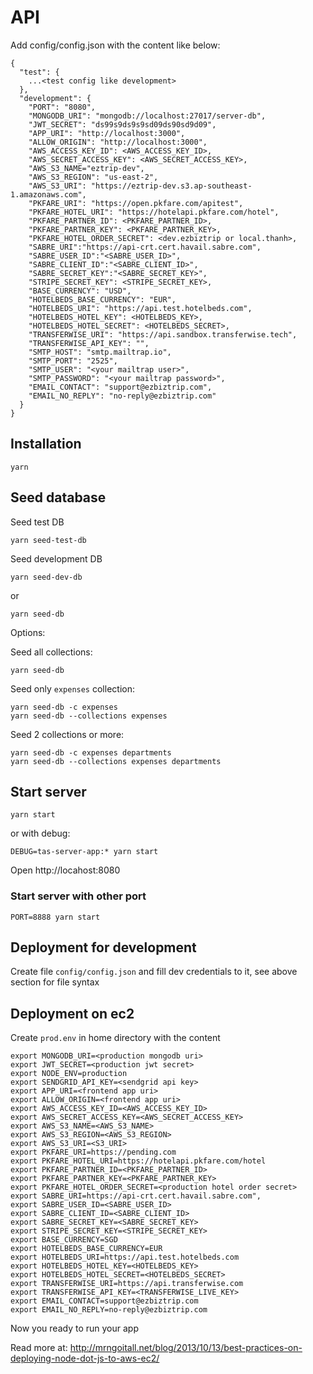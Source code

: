 # API

Add config/config.json with the content like below:

```
{
  "test": {
    ...<test config like development>
  },
  "development": {
    "PORT": "8080",
    "MONGODB_URI": "mongodb://localhost:27017/server-db",
    "JWT_SECRET": "ds99s9ds9s9sd09ds90sd9d09",
    "APP_URI": "http://localhost:3000",
    "ALLOW_ORIGIN": "http://localhost:3000",
    "AWS_ACCESS_KEY_ID": <AWS_ACCESS_KEY_ID>,
    "AWS_SECRET_ACCESS_KEY": <AWS_SECRET_ACCESS_KEY>,
    "AWS_S3_NAME="eztrip-dev",
    "AWS_S3_REGION": "us-east-2",
    "AWS_S3_URI": "https://eztrip-dev.s3.ap-southeast-1.amazonaws.com",
    "PKFARE_URI": "https://open.pkfare.com/apitest",
    "PKFARE_HOTEL_URI": "https://hotelapi.pkfare.com/hotel",
    "PKFARE_PARTNER_ID": <PKFARE_PARTNER_ID>,
    "PKFARE_PARTNER_KEY": <PKFARE_PARTNER_KEY>,
    "PKFARE_HOTEL_ORDER_SECRET": <dev.ezbiztrip or local.thanh>,
    "SABRE_URI":"https://api-crt.cert.havail.sabre.com",
    "SABRE_USER_ID":"<SABRE_USER_ID>",
    "SABRE_CLIENT_ID":"<SABRE_CLIENT_ID>",
    "SABRE_SECRET_KEY":"<SABRE_SECRET_KEY>",
    "STRIPE_SECRET_KEY": <STRIPE_SECRET_KEY>,
    "BASE_CURRENCY": "USD",
    "HOTELBEDS_BASE_CURRENCY": "EUR",
    "HOTELBEDS_URI": "https://api.test.hotelbeds.com",
    "HOTELBEDS_HOTEL_KEY": <HOTELBEDS_KEY>,
    "HOTELBEDS_HOTEL_SECRET": <HOTELBEDS_SECRET>,
    "TRANSFERWISE_URI": "https://api.sandbox.transferwise.tech",
    "TRANSFERWISE_API_KEY": "",
    "SMTP_HOST": "smtp.mailtrap.io",
    "SMTP_PORT": "2525",
    "SMTP_USER": "<your mailtrap user>",
    "SMTP_PASSWORD": "<your mailtrap password>",
    "EMAIL_CONTACT": "support@ezbiztrip.com",
    "EMAIL_NO_REPLY": "no-reply@ezbiztrip.com"
  }
}

```

## Installation

```
yarn
```

## Seed database

Seed test DB

```
yarn seed-test-db
```

Seed development DB

```
yarn seed-dev-db
```

or

```
yarn seed-db
```

Options:

Seed all collections:

```
yarn seed-db
```

Seed only `expenses` collection:

```
yarn seed-db -c expenses
yarn seed-db --collections expenses
```

Seed 2 collections or more:

```
yarn seed-db -c expenses departments
yarn seed-db --collections expenses departments
```

## Start server

```
yarn start
```

or with debug:

```
DEBUG=tas-server-app:* yarn start
```

Open http://locahost:8080

### Start server with other port

```
PORT=8888 yarn start
```

## Deployment for development

Create file `config/config.json` and fill dev credentials to it, see above section for file syntax

## Deployment on ec2

Create `prod.env` in home directory with the content

```
export MONGODB_URI=<production mongodb uri>
export JWT_SECRET=<production jwt secret>
export NODE_ENV=production
export SENDGRID_API_KEY=<sendgrid api key>
export APP_URI=<frontend app uri>
export ALLOW_ORIGIN=<frontend app uri>
export AWS_ACCESS_KEY_ID=<AWS_ACCESS_KEY_ID>
export AWS_SECRET_ACCESS_KEY=<AWS_SECRET_ACCESS_KEY>
export AWS_S3_NAME=<AWS_S3_NAME>
export AWS_S3_REGION=<AWS_S3_REGION>
export AWS_S3_URI=<S3_URI>
export PKFARE_URI=https://pending.com
export PKFARE_HOTEL_URI=https://hotelapi.pkfare.com/hotel
export PKFARE_PARTNER_ID=<PKFARE_PARTNER_ID>
export PKFARE_PARTNER_KEY=<PKFARE_PARTNER_KEY>
export PKFARE_HOTEL_ORDER_SECRET=<production hotel order secret>
export SABRE_URI=https://api-crt.cert.havail.sabre.com",
export SABRE_USER_ID=<SABRE_USER_ID>
export SABRE_CLIENT_ID=<SABRE_CLIENT_ID>
export SABRE_SECRET_KEY=<SABRE_SECRET_KEY>
export STRIPE_SECRET_KEY=<STRIPE_SECRET_KEY>
export BASE_CURRENCY=SGD
export HOTELBEDS_BASE_CURRENCY=EUR
export HOTELBEDS_URI=https://api.test.hotelbeds.com
export HOTELBEDS_HOTEL_KEY=<HOTELBEDS_KEY>
export HOTELBEDS_HOTEL_SECRET=<HOTELBEDS_SECRET>
export TRANSFERWISE_URI=https://api.transferwise.com
export TRANSFERWISE_API_KEY=<TRANSFERWISE_LIVE_KEY>
export EMAIL_CONTACT=support@ezbiztrip.com
export EMAIL_NO_REPLY=no-reply@ezbiztrip.com
```

Now you ready to run your app

Read more at: http://mrngoitall.net/blog/2013/10/13/best-practices-on-deploying-node-dot-js-to-aws-ec2/
